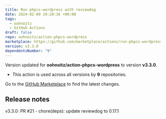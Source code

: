 ```yaml
---
title: Run phpcs-wordpress with reviewdog
date: 2024-02-09 19:20:16 +00:00
tags:
  - oohnoitz
  - GitHub Actions
draft: false
repo: oohnoitz/action-phpcs-wordpress
marketplace: https://github.com/marketplace/actions/run-phpcs-wordpress-with-reviewdog
version: v3.3.0
dependentsNumber: "9"
---
```



Version updated for **oohnoitz/action-phpcs-wordpress** to version **v3.3.0**.
- This action is used across all versions by **9** repositories.

Go to the [GitHub Marketplace](https://github.com/marketplace/actions/run-phpcs-wordpress-with-reviewdog) to find the latest changes.

## Release notes

v3.3.0: PR #21 - chore(deps): update reviewdog to 0.17.1
